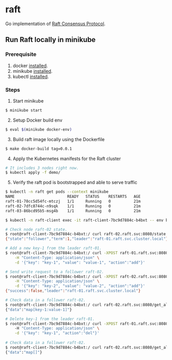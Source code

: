 # raft
Go implementation of [Raft Consensus Protocol](https://raft.github.io/).

## Run Raft locally in minikube

### Prerequisite
1. docker [installed](https://docs.docker.com/get-docker/).
2. minikube [installed](https://minikube.sigs.k8s.io/docs/start/).
3. kubectl [installed](https://kubernetes.io/docs/tasks/tools/).

### Steps

1. Start minikube
```bash
$ minikube start
```

2. Setup Docker build env
```bash
$ eval $(minikube docker-env)
```

3. Build raft image locally using the Dockerfile
```bash
$ make docker-build tag=0.0.1 
```

4. Apply the Kubernetes manifests for the Raft cluster
```bash
# It includes 3 nodes right now.
$ kubectl apply -f demo/ 
```

5. Verify the raft pod is bootstrapped and able to serve traffic
```bash
$ kubectl -n raft get pods --context minikube
NAME                       READY   STATUS    RESTARTS   AGE
raft-01-78cc5d54fc-mtczj   1/1     Running   0          21m
raft-02-7dfc8744c-n9sqk    1/1     Running   0          21m
raft-03-86bcd95b5-msg4b    1/1     Running   0          21m

$ kubectl -n raft-client exec -it raft-client-7bc9d7884c-b4bxt -- env bash

# Check node raft-02 state.
$ root@raft-client-7bc9d7884c-b4bxt:/ curl raft-02.raft.svc:8080/state
{"state":"follower","term":1,"leader":"raft-01.raft.svc.cluster.local"}

# Add a new key-1 from the leader raft-01.
$ root@raft-client-7bc9d7884c-b4bxt:/ curl -XPOST raft-01.raft.svc:8080/operate_data \
    -H "Content-Type: application/json" \
    -d '{"key": "key-1", "value": "value-1", "action":"add"}'

# Send write request to a follower raft-02.
$ root@raft-client-7bc9d7884c-b4bxt:/ curl -XPOST raft-02.raft.svc:8080/operate_data \
    -H "Content-Type: application/json" \
    -d '{"key": "key-2", "value": "value-2", "action":"add"}'
{"success":false,"leader":"raft-01.raft.svc.cluster.local"}

# Check data in a follower raft-02.
$ root@raft-client-7bc9d7884c-b4bxt:/ curl raft-02.raft.svc:8080/get_all_data
{"data":"map[key-1:value-1]"}

# Delete key-1 from the leader raft-01.
$ root@raft-client-7bc9d7884c-b4bxt:/ curl -XPOST raft-01.raft.svc:8080/operate_data 
    -H "Content-Type: application/json" \
    -d '{"key": "key-1", "action":"del"}'
 
# Check data in a follower raft-02.
$ root@raft-client-7bc9d7884c-b4bxt:/ curl raft-02.raft.svc:8080/get_all_data
{"data":"map[]"}
```
